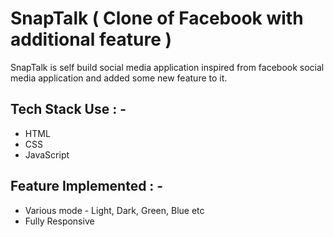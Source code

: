 # SnapTalk ( Clone of Facebook with additional feature )

<p>SnapTalk is self build social media application inspired from facebook social media application and added some new feature to it. </p>

## Tech Stack Use : -

  - HTML
  - CSS
  - JavaScript
  
  
  
  
  
  
  
  
## Feature Implemented : -

  - Various mode - Light, Dark, Green, Blue etc
  - Fully Responsive
